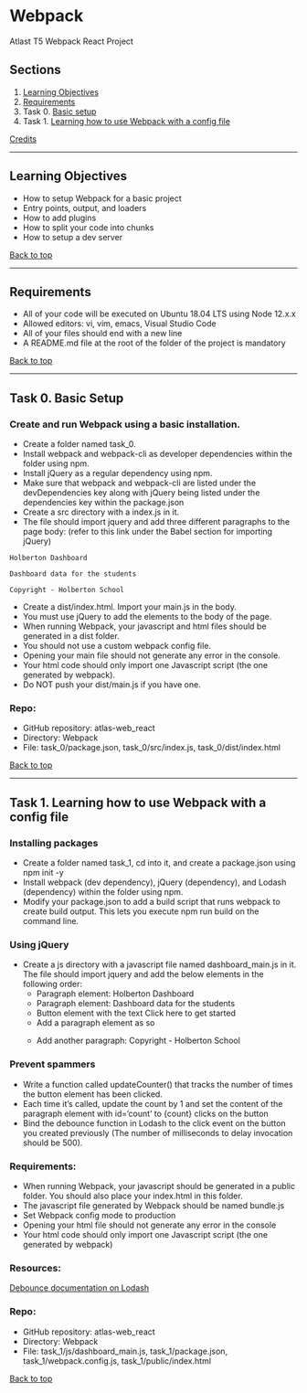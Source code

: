 # Webpack
Atlast T5 Webpack React Project

## Sections
<a name="Sections"></a>
1. [Learning Objectives](#learningObjectives)
2. [Requirements](#requirements)
3. Task 0. [Basic setup](#basicSetup)
3. Task 1. [Learning how to use Webpack with a config file](#webpackWithConfig)

[Credits](#Credits)

__________________________________________________________________________________________________________________________________________
## Learning Objectives
<a name="learningObjectives"></a>
- How to setup Webpack for a basic project
- Entry points, output, and loaders
- How to add plugins
- How to split your code into chunks
- How to setup a dev server

[Back to top](#Sections)
__________________________________________________________________________________________________________________________________________

## Requirements
<a name="requirements"></a>
- All of your code will be executed on Ubuntu 18.04 LTS using Node 12.x.x
- Allowed editors: vi, vim, emacs, Visual Studio Code
- All of your files should end with a new line
- A README.md file at the root of the folder of the project is mandatory

[Back to top](#Sections)
__________________________________________________________________________________________________________________________________________

## Task 0. Basic Setup
<a name="basicSetup"></a>
### Create and run Webpack using a basic installation.
- Create a folder named task_0.
- Install webpack and webpack-cli as developer dependencies within the folder using npm.
- Install jQuery as a regular dependency using npm.
- Make sure that webpack and webpack-cli are listed under the devDependencies key along with jQuery being listed under the dependencies key within the package.json
- Create a src directory with a index.js in it.
- The file should import jquery and add three different paragraphs to the page body: (refer to this link under the Babel section for importing jQuery)

```
Holberton Dashboard

Dashboard data for the students

Copyright - Holberton School
```

- Create a dist/index.html. Import your main.js in the body.
- You must use jQuery to add the elements to the body of the page.
- When running Webpack, your javascript and html files should be generated in a dist folder.
- You should not use a custom webpack config file.
- Opening your main file should not generate any error in the console.
- Your html code should only import one Javascript script (the one generated by webpack).
- Do NOT push your dist/main.js if you have one.

### Repo:

- GitHub repository: atlas-web_react
- Directory: Webpack
- File: task_0/package.json, task_0/src/index.js, task_0/dist/index.html

[Back to top](#Sections)
__________________________________________________________________________________________________________________________________________

## Task 1. Learning how to use Webpack with a config file
<a name="webpackWithConfig"></a>
### Installing packages
- Create a folder named task_1, cd into it, and create a package.json using npm init -y
- Install webpack (dev dependency), jQuery (dependency), and Lodash (dependency) within the folder using npm.
- Modify your package.json to add a build script that runs webpack to create build output. This lets you execute npm run build on the command line.

### Using jQuery
- Create a js directory with a javascript file named dashboard_main.js in it. The file should import jquery and add the below elements in the following order:
  - Paragraph element: Holberton Dashboard
  - Paragraph element: Dashboard data for the students
  - Button element with the text Click here to get started
  - Add a paragraph element as so <p id='count'></p>
  - Add another paragraph: Copyright - Holberton School

### Prevent spammers
- Write a function called updateCounter() that tracks the number of times the button element has been clicked.
- Each time it’s called, update the count by 1 and set the content of the paragraph element with id=‘count’ to {count} clicks on the button
- Bind the debounce function in Lodash to the click event on the button you created previously (The number of milliseconds to delay invocation should be 500).

### Requirements:
- When running Webpack, your javascript should be generated in a public folder. You should also place your index.html in this folder.
- The javascript file generated by Webpack should be named bundle.js
- Set Webpack config mode to production
- Opening your html file should not generate any error in the console
- Your html code should only import one Javascript script (the one generated by webpack)

### Resources:
[Debounce documentation on Lodash](https://lodash.com/docs/4.17.15#debounce)

### Repo:

- GitHub repository: atlas-web_react
- Directory: Webpack
- File: task_1/js/dashboard_main.js, task_1/package.json, task_1/webpack.config.js, task_1/public/index.html

[Back to top](#Sections)
